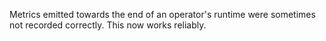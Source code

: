 Metrics emitted towards the end of an operator's runtime were sometimes not
recorded correctly. This now works reliably.
